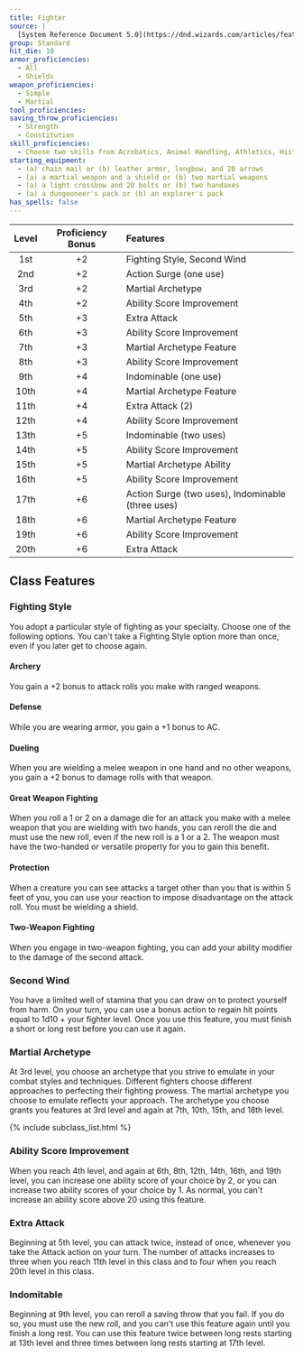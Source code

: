 ```yaml
---
title: Fighter
source: |
  [System Reference Document 5.0](https://dnd.wizards.com/articles/features/systems-reference-document-srd)
group: Standard
hit_die: 10
armor_proficiencies:
  - All
  - Shields
weapon_proficiencies:
  - Simple
  - Martial
tool_proficiencies:
saving_throw_proficiencies:
  - Strength
  - Constitution
skill_proficiencies:
  - Choose two skills from Acrobatics, Animal Handling, Athletics, History, Insight, Intimidation, Perception, and Survival
starting_equipment:
  - (a) chain mail or (b) leather armor, longbow, and 20 arrows
  - (a) a martial weapon and a shield or (b) two martial weapons
  - (a)	a light crossbow and 20 bolts or (b) two handaxes
  - (a) a dungeoneer's pack or (b) an explorer's pack
has_spells: false
---
```


| Level | Proficiency Bonus | Features                                          |
|:-----:|:-----------------:|:--------------------------------------------------|
|  1st  |        +2         | Fighting Style, Second Wind                       |
|  2nd  |        +2         | Action Surge (one use)                            |
|  3rd  |        +2         | Martial Archetype                                 |
|  4th  |        +2         | Ability Score Improvement                         |
|  5th  |        +3         | Extra Attack                                      |
|  6th  |        +3         | Ability Score Improvement                         |
|  7th  |        +3         | Martial Archetype Feature                         |
|  8th  |        +3         | Ability Score Improvement                         |
|  9th  |        +4         | Indominable (one use)                             |
| 10th  |        +4         | Martial Archetype Feature                         |
| 11th  |        +4         | Extra Attack (2)                                  |
| 12th  |        +4         | Ability Score Improvement                         |
| 13th  |        +5         | Indominable (two uses)                            |
| 14th  |        +5         | Ability Score Improvement                         |
| 15th  |        +5         | Martial Archetype Ability                         |
| 16th  |        +5         | Ability Score Improvement                         |
| 17th  |        +6         | Action Surge (two uses), Indominable (three uses) |
| 18th  |        +6         | Martial Archetype Feature                         |
| 19th  |        +6         | Ability Score Improvement                         |
| 20th  |        +6         | Extra Attack                                      |

## Class Features

### Fighting Style

You adopt a particular style of fighting as your specialty. Choose one of the following options. You can't take a Fighting Style option more than once, even if you later get to choose again.

#### Archery

You gain a +2 bonus to attack rolls you make with ranged weapons.

#### Defense

While you are wearing armor, you gain a +1 bonus to AC.

#### Dueling

When you are wielding a melee weapon in one hand and no other weapons, you gain a +2 bonus to damage rolls with that weapon.

#### Great Weapon Fighting

When you roll a 1 or 2 on a damage die for an attack you make with a melee weapon that you are wielding with two hands, you can reroll the die and must use the new roll, even if the new roll is a 1 or a 2. The weapon must have the two-handed or versatile property for you to gain this benefit.

#### Protection

When a creature you can see attacks a target other than you that is within 5 feet of you, you can use your reaction to impose disadvantage on the attack roll. You must be wielding a shield.

#### Two-Weapon Fighting

When you engage in two-weapon fighting, you can add your ability modifier to the damage of the second attack.

### Second Wind

You have a limited well of stamina that you can draw on to protect yourself from harm. On your turn, you can use a bonus action to regain hit points equal to 1d10 + your fighter level. Once you use this feature, you must finish a short or long rest before you can use it again.

### Martial Archetype

At 3rd level, you choose an archetype that you strive to emulate in your combat styles and techniques. Different fighters choose different approaches to perfecting their fighting prowess. The martial archetype you choose to emulate reflects your approach. The archetype you choose grants you features at 3rd level and again at 7th, 10th, 15th, and 18th level.

{% include subclass_list.html %}

### Ability Score Improvement

When you reach 4th level, and again at 6th, 8th, 12th, 14th, 16th, and 19th level, you can increase one ability score of your choice by 2, or you can increase two ability scores of your choice by 1. As normal, you can't increase an ability score above 20 using this feature.

### Extra Attack

Beginning at 5th level, you can attack twice, instead of once, whenever you take the Attack action on your turn.  The number of attacks increases to three when you reach 11th level in this class and to four when you reach 20th level in this class.

### Indomitable
Beginning at 9th level, you can reroll a saving throw that you fail. If you do so, you must use the new roll, and you can't use this feature again until you finish a long rest.  You can use this feature twice between long rests starting at 13th level and three times between long rests starting at 17th level.

